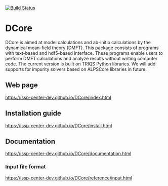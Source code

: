 [![Build Status](https://travis-ci.org/issp-center-dev/DCore.svg?branch=master)](https://travis-ci.org/issp-center-dev/DCore)
# DCore

DCore is aimed at model calculations and ab-initio calculations by the dynamical mean-field theory (DMFT). This package consists of programs with text-based and hdf5-based interface. These programs enable users to perform DMFT calculations and analyze results without writing computer code. The current version is built on TRIQS Python libraries. We will add supports for impurity solvers based on ALPSCore libraries in future.

## Web page

https://issp-center-dev.github.io/DCore/index.html

## Installation guide

https://issp-center-dev.github.io/DCore/install.html

## Documentation

https://issp-center-dev.github.io/DCore/documentation.html

### Input file format

https://issp-center-dev.github.io/DCore/reference/input.html
